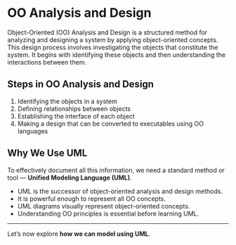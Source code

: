 # OO Analysis and Design

Object-Oriented (OO) Analysis and Design is a structured method for analyzing and designing a system by applying object-oriented concepts. This design process involves investigating the objects that constitute the system. It begins with identifying these objects and then understanding the interactions between them.

## Steps in OO Analysis and Design

1. Identifying the objects in a system
2. Defining relationships between objects
3. Establishing the interface of each object
4. Making a design that can be converted to executables using OO languages

## Why We Use UML

To effectively document all this information, we need a standard method or tool — **Unified Modeling Language (UML)**.

- UML is the successor of object-oriented analysis and design methods.
- It is powerful enough to represent all OO concepts.
- UML diagrams visually represent object-oriented concepts.
- Understanding OO principles is essential before learning UML.

---

Let’s now explore **how we can model using UML**.
